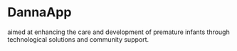 # DannaApp
aimed at enhancing the care and  development of premature infants through technological solutions and community support.

